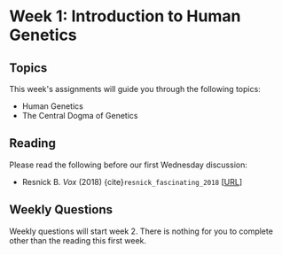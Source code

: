 # Week 1: Introduction to Human Genetics

## Topics

This week's assignments will guide you through the following topics:
* Human Genetics
* The Central Dogma of Genetics

## Reading

Please read the following before our first Wednesday discussion:
* Resnick B. *Vox* (2018) {cite}`resnick_fascinating_2018` [[URL](https://www.vox.com/science-and-health/2018/8/23/17527708/genetics-genome-sequencing-gwas-polygenic-risk-score)]


## Weekly Questions

Weekly questions will start week 2. There is nothing for you to complete other than the reading this first week.
